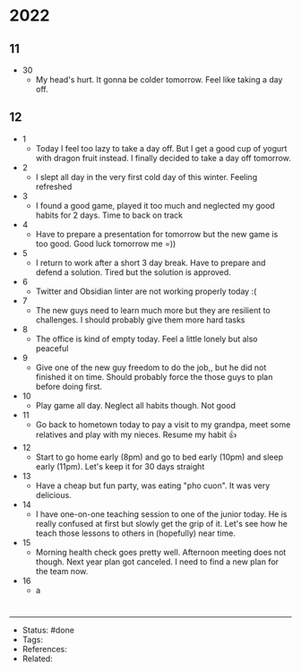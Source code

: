 # 2022

## 11
- 30
	- My head's hurt. It gonna be colder tomorrow. Feel like taking a day off.

## 12
- 1
	- Today I feel too lazy to take a day off. But I get a good cup of yogurt with dragon fruit instead. I finally decided to take a day off tomorrow.
- 2
	- I slept all day in the very first cold day of this winter. Feeling refreshed
- 3
	- I found a good game, played it too much and neglected my good habits for 2 days. Time to back on track
- 4
	- Have to prepare a presentation for tomorrow but the new game is too good. Good luck tomorrow me =))
- 5
	- I return to work after a short 3 day break. Have to prepare and defend a solution. Tired but the solution is approved.
- 6
	- Twitter and Obsidian linter are not working properly today :(
- 7
	- The new guys need to learn much more but they are resilient to challenges. I should probably give them more hard tasks
- 8
	- The office is kind of empty today. Feel a little lonely but also peaceful
- 9
	- Give one of the new guy freedom to do the job,, but he did not finished it on time. Should probably force the those guys to plan before doing first.
- 10
	- Play game all day. Neglect all habits though. Not good
- 11
	- Go back to hometown today to pay a visit to my grandpa, meet some relatives and play with my nieces. Resume my habit 👍
- 12
	- Start to go home early (8pm) and go to bed early (10pm) and sleep early (11pm). Let's keep it for 30 days straight
- 13
	- Have a cheap but fun party, was eating "pho cuon". It was very delicious.
- 14
	- I have one-on-one teaching session to one of the junior today. He is really confused at first but slowly get the grip of it. Let's see how he teach those lessons to others in (hopefully) near time.
- 15
	- Morning health check goes pretty well. Afternoon meeting does not though. Next year plan got canceled. I need to find a new plan for the team now.
- 16
	- a

#
---
- Status: #done
- Tags:
- References:
- Related:
